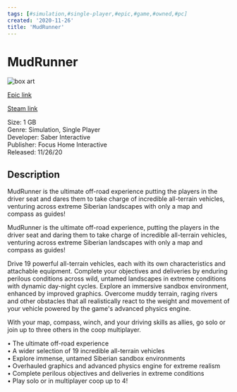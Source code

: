 ```yaml
---
tags: [#simulation,#single-player,#epic,#game,#owned,#pc]
created: '2020-11-26'
title: 'MudRunner'
---
```

# MudRunner

![box art](https://cdn1.epicgames.com/6bff1c13a8884b518bd44acaf691ddba/offer/MudRunner_EpicGames_LandscapeImage_2560x1440-2560x1440-10de866d83ab0d44774565410c89db45.jpg?h=270&amp;resize=1&amp;w=480)

[Epic link](https://www.epicgames.com/store/en-US/p/mudrunner)

[Steam link](https://store.steampowered.com/app/675010/MudRunner/?snr=1_7_7_151_150_1)

Size: 1 GB  
Genre: Simulation, Single Player  
Developer: Saber Interactive  
Publisher: Focus Home Interactive  
Released: 11/26/20  

## Description

MudRunner is the ultimate off-road experience putting the players in the driver seat and dares them to take charge of incredible all-terrain vehicles, venturing across extreme Siberian landscapes with only a map and compass as guides! 

MudRunner is the ultimate off-road experience, putting the players in the driver seat and daring them to take charge of incredible all-terrain vehicles, venturing across extreme Siberian landscapes with only a map and compass as guides!

Drive 19 powerful all-terrain vehicles, each with its own characteristics and attachable equipment. Complete your objectives and deliveries by enduring perilous conditions across wild, untamed landscapes in extreme conditions with dynamic day-night cycles. Explore an immersive sandbox environment, enhanced by improved graphics. Overcome muddy terrain, raging rivers and other obstacles that all realistically react to the weight and movement of your vehicle powered by the game's advanced physics engine.

With your map, compass, winch, and your driving skills as allies, go solo or join up to three others in the coop multiplayer.

• The ultimate off-road experience  
• A wider selection of 19 incredible all-terrain vehicles  
• Explore immense, untamed Siberian sandbox environments  
• Overhauled graphics and advanced physics engine for extreme realism  
• Complete perilous objectives and deliveries in extreme conditions  
• Play solo or in multiplayer coop up to 4!
